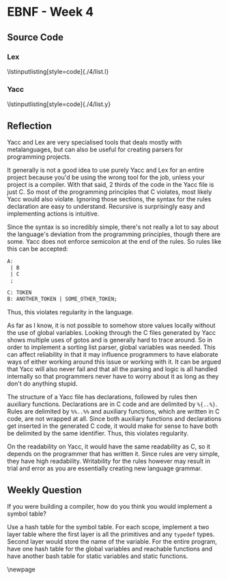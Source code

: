 # EBNF - Week 4
## Source Code
### Lex
\lstinputlisting[style=code]{./4/list.l}


### Yacc
\lstinputlisting[style=code]{./4/list.y}


## Reflection

Yacc and Lex are very specialised tools that deals mostly with metalanguages,
but can also be useful for creating parsers for programming projects.

It generally is not a good idea to use purely Yacc and Lex for an entire
project because you'd be using the wrong tool for the job, unless your project
is a compiler. With that said, 2 thirds of the code in the Yacc file is just C.
So most of the programming principles that C violates, most likely Yacc would
also violate. Ignoring those sections, the syntax for the rules declaration are
easy to understand. Recursive is surprisingly easy and implementing actions is
intuitive.

Since the syntax is so incredibly simple, there's not really a lot to say about
the language's deviation from the programming principles, though there are
some. Yacc does not enforce semicolon at the end of the rules. So rules like
this can be accepted:
```yacc
A:
 | B
 | C
 ;

C: TOKEN
B: ANOTHER_TOKEN | SOME_OTHER_TOKEN;
```

Thus, this violates regularity in the language.

As far as I know, it is not possible to somehow store values locally without
the use of global variables. Looking through the C files generated by Yacc
shows multiple uses of gotos and is generally hard to trace around. So in order
to implement a sorting list parser, global variables was needed. This can
affect reliability in that it may influence programmers to have elaborate ways
of either working around this issue or working with it. It can be argued that
Yacc will also never fail and that all the parsing and logic is all handled
internally so that programmers never have to worry about it as long as they
don't do anything stupid.

The structure of a Yacc file has declarations, followed by rules then auxiliary
functions. Declarations are in C code and are delimited by `%{..%}`. Rules are
delimited by `%%..%%` and auxiliary functions, which are written in C code, are
not wrapped at all. Since both auxiliary functions and declarations get
inserted in the generated C code, it would make for sense to have both be
delimited by the same identifier. Thus, this violates regularity.

On the readability on Yacc, it would have the same readability as C, so it
depends on the programmer that has written it. Since rules are very simple,
they have high readability. Writability for the rules however may result in
trial and error as you are essentially creating new language grammar.


## Weekly Question

If you were building a compiler, how do you think you would implement a symbol
table?

Use a hash table for the symbol table. For each scope, implement a two layer
table where the first layer is all the primitives and any `typedef` types.
Second layer would store the name of the variable. For the entire program, have
one hash table for the global variables and reachable functions and have
another bash table for static variables and static functions.

\newpage
